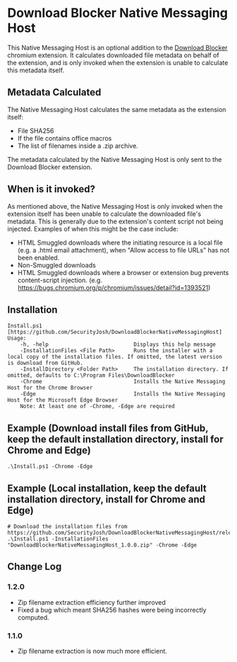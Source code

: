 # Download Blocker Native Messaging Host

This Native Messaging Host is an optional addition to the [Download Blocker](https://github.com/SecurityJosh/DownloadBlocker) chromium extension. It calculates downloaded file metadata on behalf of the extension, and is only invoked when the extension is unable to calculate this metadata itself.

## Metadata Calculated

The Native Messaging Host calculates the same metadata as the extension itself:

* File SHA256
* If the file contains office macros
* The list of filenames inside a .zip archive.

The metadata calculated by the Native Messaging Host is only sent to the Download Blocker extension.

## When is it invoked?

As mentioned above, the Native Messaging Host is only invoked when the extension itself has been unable to calculate the downloaded file's metadata. This is generally due to the extension's content script not being injected. Examples of when this might be the case include:
* HTML Smuggled downloads where the initiating resource is a local file (e.g. a .html email attachment), when "Allow access to file URLs" has not been enabled.
* Non-Smuggled downloads
* HTML Smuggled downloads where a browser or extension bug prevents content-script injection. (e.g. https://bugs.chromium.org/p/chromium/issues/detail?id=1393521)

## Installation

    Install.ps1 [https://github.com/SecurityJosh/DownloadBlockerNativeMessagingHost]
    Usage:
        -h, -help                           Displays this help message
        -InstallationFiles <File Path>      Runs the installer with a local copy of the installation files. If omitted, the latest version is download from GitHub.
        -InstallDirectory <Folder Path>     The installation directory. If omitted, defaults to C:\Program Files\DownloadBlocker
        -Chrome                             Installs the Native Messaging Host for the Chrome Browser
        -Edge                               Installs the Native Messaging Host for the Microsoft Edge Browser
        Note: At least one of -Chrome, -Edge are required

## Example (Download install files from GitHub, keep the default installation directory, install for Chrome and Edge)
    .\Install.ps1 -Chrome -Edge

## Example (Local installation, keep the default installation directory, install for Chrome and Edge)
    # Download the installation files from https://github.com/SecurityJosh/DownloadBlockerNativeMessagingHost/releases
    .\Install.ps1 -InstallationFiles "DownloadBlockerNativeMessagingHost_1.0.0.zip" -Chrome -Edge

## Change Log

### 1.2.0
* Zip filename extraction efficiency further improved
* Fixed a bug which meant SHA256 hashes were being incorrectly computed.

### 1.1.0
* Zip filename extraction is now much more efficient.
